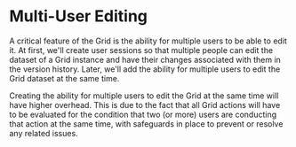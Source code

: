 # Multi-User Editing

A critical feature of the Grid is the ability for multiple users to be able to edit it. At first, we'll create user sessions so that multiple people can edit the dataset of a Grid instance and have their changes associated with them in the version history. Later, we'll add the ability for multiple users to edit the Grid dataset at the same time.

Creating the ability for multiple users to edit the Grid at the same time will have higher overhead. This is due to the fact that all Grid actions will have to be evaluated for the condition that two (or more) users are conducting that action at the same time, with safeguards in place to prevent or resolve any related issues.
